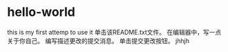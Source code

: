 # hello-world
this is my first attemp to use it 
单击该README.txt文件。
在编辑器中，写一点关于你自己。
编写描述更改的提交消息。
单击提交更改按钮。
jhhjh
